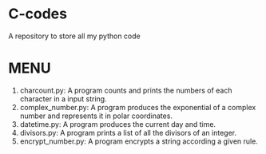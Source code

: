 # C-codes
A repository to store all my python code

MENU                            
=========================================
1. charcount.py: A program counts and prints the numbers of each character in a input string.
2. complex_number.py: A program produces the exponential of a complex number and represents it in polar coordinates.
3. datetime.py: A program produces the current day and time.
4. divisors.py: A program prints a list of all the divisors of an integer.
5. encrypt_number.py: A program encrypts a string according a given rule.
